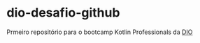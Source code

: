 # dio-desafio-github
Prmeiro repositório para o bootcamp Kotlin Professionals da [DIO](https://www.dio.me)
